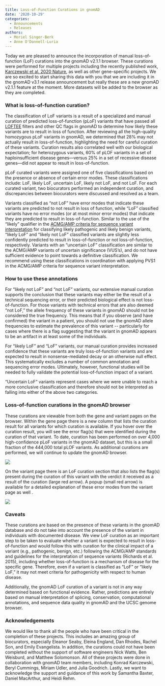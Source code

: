 ```yaml
---
title: Loss-of-Function Curations in gnomAD
date: '2020-10-29'
categories:
  - Announcements
  - Releases
authors:
  - Moriel Singer-Berk
  - Anne O'Donnell-Luria
---
```

Today we are pleased to announce the incorporation of manual loss-of-function (LoF) curations into the gnomAD v2.1.1 browser. These curations were performed for multiple projects including the recently published work, [Karczewski et al. 2020 Nature](https://www.nature.com/articles/s41576-020-0255-7), as well as other gene-specific projects. We are so excited to start sharing this data with you that we are including it in the gnomAD v3.1 release announcement but really these are a new gnomAD v2.1.1 feature at the moment. More datasets will be added to the browser as they are completed.

### What is loss-of-function curation?

The classification of LoF variants is a result of a specialized and manual curation of predicted loss-of-function (pLoF) variants that have passed all [LOFTEE](https://github.com/konradjk/loftee) filters and other QC flags in gnomAD to determine how likely these variants are to result in loss of function. After reviewing all the high-quality homozygous pLoF variants in gnomAD, we determined that 28% may not actually result in loss-of-function, highlighting the need for careful curation of these variants. Curation results also correlated well with our biological expectation; for heterozygous variants, 60% of pLOF variants in a set of haploinsufficient disease genes—versus 25% in a set of recessive disease genes—did not appear to result in loss-of-function.

pLoF curated variants were assigned one of five classifications based on the presence or absence of certain error modes. These classifications include: LoF, likely LoF, uncertain LoF, likely not LoF, and not LoF. For each curated variant, two biocurators performed an independent curation, and discrepancies between biocurators were discussed and resolved as a team.

Variants classified as “not LoF” have error modes that indicate these variants are predicted to not result in loss of function, while “LoF” classified variants have no error modes (or at most minor error modes) that indicate they are predicted to result in loss-of-function. Similar to the use of the “likely” qualifier in the [ACMG/AMP criteria for sequence variant interpretation](https://www.nature.com/articles/gim201530) for classifying likely pathogenic and likely benign variants, “likely LoF” and “likely not LoF” classified variants are slightly less confidently predicted to result in loss-of-function or not loss-of-function, respectively. Variants with an “uncertain LoF” classification are similar to the ACMG/AMP variants of uncertain significance (VUS’s), and do not have sufficient evidence to point towards a definitive classification. We recommend using these classifications in coordination with applying PVS1 in the ACMG/AMP criteria for sequence variant interpretation.

### How to use these annotations

For “likely not LoF” and “not LoF” variants, our extensive manual curation supports the conclusion that these variants may either be the result of a technical sequencing error, or their predicted biological effect is not loss-of-function. For those variants with technical errors that are also deemed “not LoF,” the allele frequency of these variants in gnomAD should not be considered the true frequency. This means that if you observe (and have confirmed) the variant in a patient, you should not use the gnomAD allele frequencies to estimate the prevalence of this variant -- particularly for cases where there is a flag suggesting that the variant in gnomAD appears to be an artifact in at least some of the individuals.

For “likely LoF” and “LoF” variants, our manual curation provides increased confidence that these variants are truly loss-of-function variants and are expected to result in nonsense-mediated decay or an otherwise null effect. This systematically excludes a number of common annotation and sequencing error modes. Ultimately, however, functional studies will be needed to fully validate the potential loss-of-function impact of a variant.

“Uncertain LoF” variants represent cases where we were unable to reach a more conclusive classification and therefore should not be interpreted as falling into either of the above two categories.

### Loss-of-function curations in the gnomAD browser

These curations are viewable from both the gene and variant pages on the browser. Within the gene page there is a new column that lists the curation result for all variants for which curation is available. If you hover over the curation result, you will see the error flag(s) that were identified during the curation of that variant. To date, curation has been performed on over 4,000 high-confidence pLoF variants in the gnomAD dataset, but this is a small fraction of the 444,000 total pLOF variants. As additional curations are performed, we will continue to update the gnomAD browser.

![](https://storage.googleapis.com/gnomad-blog-assets/2020/10/curation1.png)

On the variant page there is an LoF curation section that also lists the flag(s) present during the curation of this variant with the verdict it received as a result of the curation (large red arrow). A popup (small red arrow) is available for a detailed explanation of these error modes from the variant page as well .

![](https://lh5.googleusercontent.com/jTHjmDnBcKQX1DaLEsXfdRIBmy80Qjaej7V5YaLd5GfUDr29selpy2Hx4g3zuNNkVOxNx-NHUh2VR9otTXkuMCGIVY0I75cSkia4MbAvlqkyVZUM94N1jnIyIkyUpAPxF7ODEb9c)

### Caveats

These curations are based on the presence of these variants in the gnomAD database and do not take into account the presence of the variant in individuals with documented disease. We view LoF curation as an important step to be taken to evaluate whether a variant is expected to result in loss-of-function and would follow this with curation for the clinical impact of a variant (e.g., pathogenic, benign, etc.) following the ACMG/AMP standards and guidelines for the interpretation of sequence variants (Richards et al. 2015), including whether loss-of-function is a mechanism of disease for the specific gene. Therefore, even if a variant is classified as “LoF” or “likely LoF,” it may not meet criteria for pathogenicity with respect to human disease.

Additionally, the gnomAD LoF curation of a variant is not in any way determined based on functional evidence. Rather, predictions are entirely based on manual interpretation of splicing, conservation, computational annotations, and sequence data quality in gnomAD and the UCSC genome browser.

### Acknowledgements

We would like to thank all the people who have been critical in the completion of these projects. This includes an amazing group of biocurators, especially Eleanor Seaby, Eleina England, Dan Rhodes, Rachel Son, and Emily Evangelista. In addition, the curations could not have been completed without the support of software engineers Nick Watts, Ben Weisburd, and Matthew Solomonson. All of these projects were done in collaboration with gnomAD team members, including Konrad Karczewski, Beryl Cummings, Miriam Udler, and Julia Goodrich. Lastly, we want to acknowledge the support and guidance of this work by Samantha Baxter, Daniel MacArthur, and Heidi Rehm.